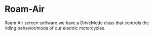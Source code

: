 # Roam-Air
Roam Air screen software we have a DriveMode class that controls the riding behavior/mode of our electric motorcycles.
